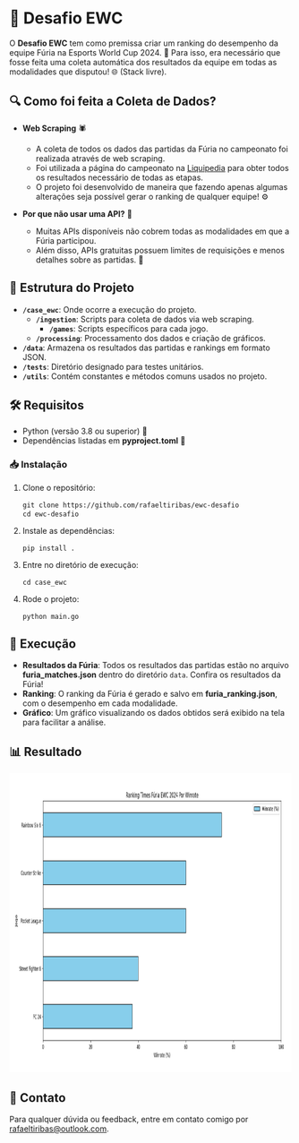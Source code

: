 # 🎯 Desafio EWC

O **Desafio EWC** tem como premissa criar um ranking do desempenho da equipe Fúria na Esports World Cup 2024. 🚀 Para isso, era necessário que fosse feita uma coleta automática dos resultados da equipe em todas as modalidades que disputou! 🌐 (Stack livre).

## 🔍 Como foi feita a Coleta de Dados?

- **Web Scraping** 🕷️
  - A coleta de todos os dados das partidas da Fúria no campeonato foi realizada através de web scraping.
  - Foi utilizada a página do campeonato na [Liquipedia](https://liquipedia.net/esports/Esports_World_Cup/2024) para obter todos os resultados necessário de todas as etapas.
  - O projeto foi desenvolvido de maneira que fazendo apenas algumas alterações seja possível gerar o ranking de qualquer equipe! ⚙️

- **Por que não usar uma API?** 🤔
  - Muitas APIs disponíveis não cobrem todas as modalidades em que a Fúria participou.
  - Além disso, APIs gratuitas possuem limites de requisições e menos detalhes sobre as partidas. 🚫

## 📂 Estrutura do Projeto

- **`/case_ewc`**: Onde ocorre a execução do projeto.
  - **`/ingestion`**: Scripts para coleta de dados via web scraping.
    - **`/games`**: Scripts específicos para cada jogo.
  - **`/processing`**: Processamento dos dados e criação de gráficos.
- **`/data`**: Armazena os resultados das partidas e rankings em formato JSON.
- **`/tests`**: Diretório designado para testes unitários.
- **`/utils`**: Contém constantes e métodos comuns usados no projeto.

## 🛠️ Requisitos

- Python (versão 3.8 ou superior) 🐍
- Dependências listadas em **pyproject.toml** 📜

### 📥 Instalação

1. Clone o repositório:

   ```
   git clone https://github.com/rafaeltiribas/ewc-desafio
   cd ewc-desafio
   ```

2. Instale as dependências:

   ```
   pip install .
   ```

3. Entre no diretório de execução:

   ```
   cd case_ewc
   ```

4. Rode o projeto:

   ```
   python main.go
   ```

## 🚀 Execução

- **Resultados da Fúria**: Todos os resultados das partidas estão no arquivo **furia_matches.json** dentro do diretório `data`. Confira os resultados da Fúria!
- **Ranking**: O ranking da Fúria é gerado e salvo em **furia_ranking.json**, com o desempenho em cada modalidade.
- **Gráfico**: Um gráfico visualizando os dados obtidos será exibido na tela para facilitar a análise.

## 📊 Resultado

<p align="center">
  <img src="chart.png" width="700" height="535" alt="QR Code to join Limos"/>
</p>

## 📧 Contato

Para qualquer dúvida ou feedback, entre em contato comigo por [rafaeltiribas@outlook.com](mailto:rafaeltiribas@outlook.com).
